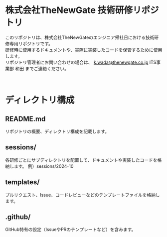 # 株式会社TheNewGate 技術研修リポジトリ
このリポジトリは、株式会社TheNewGateのエンジニア帰社日における技術研修専用リポジトリです。  
研修時に使用するドキュメントや、実際に実装したコードを保管するために使用します。  
リポジトリ管理者にお問い合わせの場合は、 k.wada@thenewgate.co.jp ITS事業部 和田 までご連絡ください。  

<br>

# ディレクトリ構成
## README.md
リポジトリの概要、ディレクトリ構成を記載します。

## sessions/
各研修ごとにサブディレクトリを配置して、ドキュメントや実装したコードを格納します。
例）sessions/2024-10

## templates/
プルリクエスト、Issue、コードレビューなどのテンプレートファイルを格納します。

## .github/
GitHub特有の設定（IssueやPRのテンプレートなど）を含みます。
